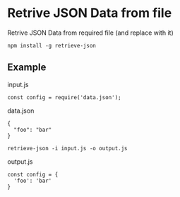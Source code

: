 # Retrive JSON Data from file

Retrive JSON Data from required file (and replace with it)

```
npm install -g retrieve-json
```

## Example

input.js

```
const config = require('data.json');
```

data.json

```
{
  "foo": "bar"
}
```

```
retrieve-json -i input.js -o output.js
```

output.js

```
const config = {
  'foo': 'bar'
}
```
